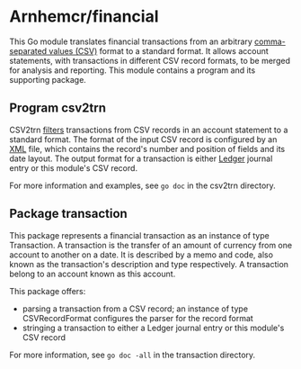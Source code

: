 # Arnhemcr/financial

This Go module translates financial transactions 
from an arbitrary [comma-separated values (CSV)] format to a standard format.
It allows account statements, 
with transactions in different CSV record formats,
to be merged for analysis and reporting.
This module contains a program and its supporting package.

## Program csv2trn

CSV2trn [filters] transactions from CSV records in an account statement to a standard format.
The format of the input CSV record is configured by an [XML] file,
which contains the record's number and position of fields and its date layout.
The output format for a transaction is either 
[Ledger] journal entry or this module's CSV record.

For more information and examples, see `go doc` in the csv2trn directory.

## Package transaction

This package represents a financial transaction as an instance of type Transaction.
A transaction is the transfer of an amount of currency from one account to another on a date.
It is described by a memo and code,
also known as the transaction's description and type respectively.
A transaction belong to an account known as this account.

This package offers:

  - parsing a transaction from a CSV record; 
    an instance of type CSVRecordFormat configures the parser for the record format
  - stringing a transaction to either a Ledger journal entry or this module's CSV record

For more information, see `go doc -all` in the transaction directory.

[comma-separated values (CSV)]: https://en.wikipedia.org/wiki/Comma-separated_values
[filters]: https://en.wikipedia.org/wiki/Filter_(software)
[Ledger]: https://en.wikipedia.org/wiki/Ledger_(software)
[XML]: https://en.wikipedia.org/wiki/XML

